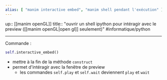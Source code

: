 ```yaml
---
alias: [ "manim interactive embed", "manim shell pendant l'exécution" ]
---
```

up:: [[manim openGL]] 
title:: "ouvrir un shell ipython pour intéragir avec le preview ([[manim openGL|open gl]] seulement)"
#informatique/python 

---

Commande :
```python
self.interactive_embed()
```

 - mettre à la fin de la méthode `construct`
 - permet d'intéragir avec la fenêtre de preview
     - les commandes `self.play` et `self.wait` deviennent `play` et `wait`



